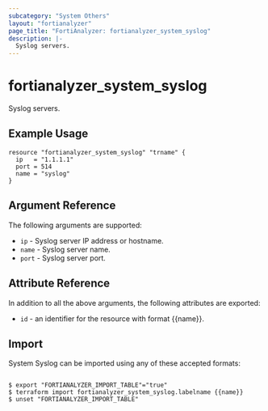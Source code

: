 ```yaml
---
subcategory: "System Others"
layout: "fortianalyzer"
page_title: "FortiAnalyzer: fortianalyzer_system_syslog"
description: |-
  Syslog servers.
---
```


# fortianalyzer_system_syslog
Syslog servers.

## Example Usage

```hcl
resource "fortianalyzer_system_syslog" "trname" {
  ip   = "1.1.1.1"
  port = 514
  name = "syslog"
}
```

## Argument Reference


The following arguments are supported:


* `ip` - Syslog server IP address or hostname.
* `name` - Syslog server name.
* `port` - Syslog server port.


## Attribute Reference

In addition to all the above arguments, the following attributes are exported:
* `id` - an identifier for the resource with format {{name}}.

## Import

System Syslog can be imported using any of these accepted formats:
```

$ export "FORTIANALYZER_IMPORT_TABLE"="true"
$ terraform import fortianalyzer_system_syslog.labelname {{name}}
$ unset "FORTIANALYZER_IMPORT_TABLE"
```

